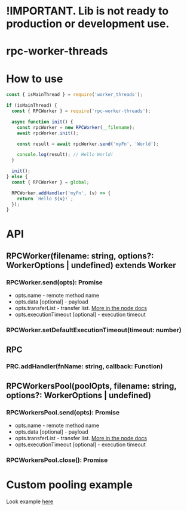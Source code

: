 # !IMPORTANT. Lib is not ready to production or development use.

# rpc-worker-threads

# How to use

```javascript
const { isMainThread } = require('worker_threads');

if (isMainThread) {
  const { RPCWorker } = require('rpc-worker-threads');

  async function init() {
    const rpcWorker = new RPCWorker(__filename);
    await rpcWorker.init();

    const result = await rpcWorker.send('myFn', 'World');

    console.log(result); // Hello World!
  }

  init();
} else {
  const { RPCWorker } = global;

  RPCWorker.addHandler('myFn', (v) => {
    return `Hello ${v}!`;
  });
}
```

# API

## RPCWorker(filename: string, options?: WorkerOptions | undefined) extends Worker

### RPCWorker.send(opts): Promise<any>
* opts.name - remote method name
* opts.data [optional] - payload
* opts.transferList - transfer list. [More in the node docs](https://nodejs.org/api/worker_threads.html#worker_threads_port_postmessage_value_transferlist)
* opts.executionTimeout [optional] - execution timeout

### RPCWorker.setDefaultExecutionTimeout(timeout: number)

## RPC
### PRC.addHandler(fnName: string, callback: Function)

## RPCWorkersPool(poolOpts, filename: string, options?: WorkerOptions | undefined)

### RPCWorkersPool.send(opts): Promise<any>
* opts.name - remote method name
* opts.data [optional] - payload
* opts.transferList - transfer list. [More in the node docs](https://nodejs.org/api/worker_threads.html#worker_threads_port_postmessage_value_transferlist)
* opts.executionTimeout [optional] - execution timeout

### RPCWorkersPool.close(): Promise<void>

# Custom pooling example

Look example [here](https://github.com/ArturAralin/rpc-worker-threads/tree/master/examples/threads-pool)
